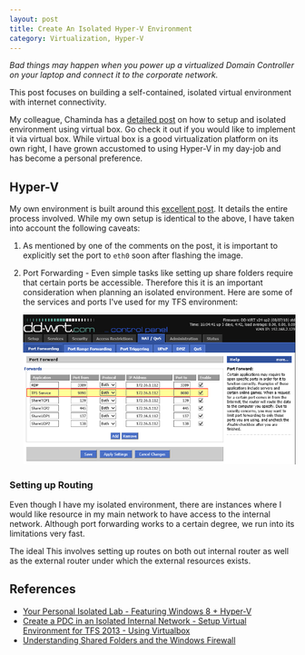 ```yaml
---
layout: post
title: Create An Isolated Hyper-V Environment
category: Virtualization, Hyper-V
---
```

*Bad things may happen when you power up a virtualized Domain Controller on your laptop and connect it to the corporate network.*

This post focuses on building a self-contained, isolated virtual environment with internet connectivity.

My colleague, Chaminda has a [detailed post](http://chamindac.blogspot.com/2013/12/setup-virtual-environment-for-tfs-2013_19.html) on how to setup and isolated environment using virtual box. Go check it out if you would like to implement it via virtual box.  While virtual box is a good virtualization platform on its own right, I have grown accustomed to using Hyper-V in my day-job and has become a personal preference.

## Hyper-V

My own environment is built around this [excellent post](http://blogs.technet.com/b/askpfeplat/archive/2013/03/04/your-personal-isolated-lab-featuring-windows-8-hyper-v.aspx). It details the entire process involved. While my own setup is identical to the above, I have taken into account the following caveats:

1. As mentioned by one of the comments on the post, it is important to explicitly set the port to `eth0` soon after flashing the image.
2. Port Forwarding - Even simple tasks like setting up share folders require that certain ports be accessible. Therefore this it is an important consideration when planning an isolated environment. Here are some of the services and ports I've used for my TFS environment:

	![Port Forwarding](/images/posts/IsolatedEnvironment/1_PortForwarding.png)

### Setting up Routing

Even though I have my isolated environment, there are instances where I would like resource in my main network to have access to the internal network. Although port forwarding works to a certain degree, we run into its limitations very fast.

The ideal
This involves setting up routes on both out internal router as well as the external router under which the external resources exists.

## References

- [Your Personal Isolated Lab - Featuring Windows 8 + Hyper-V](http://blogs.technet.com/b/askpfeplat/archive/2013/03/04/your-personal-isolated-lab-featuring-windows-8-hyper-v.aspx)
- [Create a PDC in an Isolated Internal Network - Setup Virtual Environment for TFS 2013 - Using Virtualbox](http://chamindac.blogspot.com/2013/12/setup-virtual-environment-for-tfs-2013_19.html)
- [Understanding Shared Folders and the Windows Firewall](http://technet.microsoft.com/en-us/library/cc731402.aspx)
